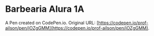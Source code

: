 # Barbearia Alura 1A

A Pen created on CodePen.io. Original URL: [https://codepen.io/prof-ailson/pen/jOZgGMM](https://codepen.io/prof-ailson/pen/jOZgGMM).

